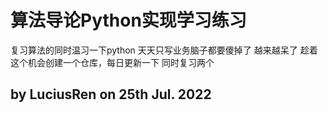# 算法导论Python实现学习练习

复习算法的同时温习一下python
天天只写业务脑子都要傻掉了
越来越呆了
趁着这个机会创建一个仓库，每日更新一下
同时复习两个


by LuciusRen on 25th Jul. 2022
---
